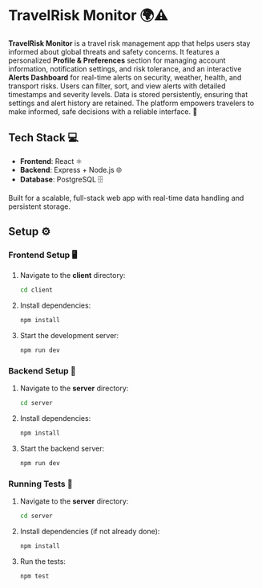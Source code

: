 # TravelRisk Monitor 🌍⚠️

**TravelRisk Monitor** is a travel risk management app that helps users stay informed about global threats and safety concerns. It features a personalized **Profile & Preferences** section for managing account information, notification settings, and risk tolerance, and an interactive **Alerts Dashboard** for real-time alerts on security, weather, health, and transport risks. Users can filter, sort, and view alerts with detailed timestamps and severity levels. Data is stored persistently, ensuring that settings and alert history are retained. The platform empowers travelers to make informed, safe decisions with a reliable interface. 🚀

## Tech Stack 💻

- **Frontend**: React ⚛️
- **Backend**: Express + Node.js 🌐
- **Database**: PostgreSQL 🗄️

Built for a scalable, full-stack web app with real-time data handling and persistent storage.

## Setup ⚙️

### Frontend Setup 🖥️

1. Navigate to the **client** directory:

    ```bash
    cd client
    ```

2. Install dependencies:

    ```bash
    npm install
    ```

3. Start the development server:

    ```bash
    npm run dev
    ```

### Backend Setup 🔧

1. Navigate to the **server** directory:

    ```bash
    cd server
    ```

2. Install dependencies:

    ```bash
    npm install
    ```

3. Start the backend server:

    ```bash
    npm run dev
    ```

### Running Tests 🧪

1. Navigate to the **server** directory:

    ```bash
    cd server
    ```

2. Install dependencies (if not already done):

    ```bash
    npm install
    ```

3. Run the tests:

    ```bash
    npm test
    ```
